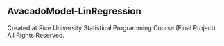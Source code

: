 ## AvacadoModel-LinRegression
Created at Rice University Statistical Programming Course (Final Project). All Rights Reserved. 
